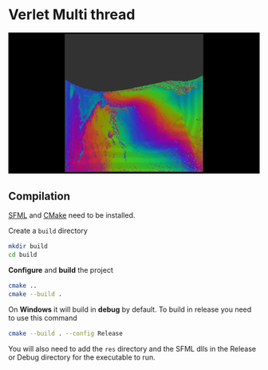 # Verlet Multi thread

![image](images/image_1.png)

## Compilation

[SFML](https://www.sfml-dev.org/) and [CMake](https://cmake.org/) need to be installed.

Create a `build` directory

```bash
mkdir build
cd build
```

**Configure** and **build** the project

```bash
cmake ..
cmake --build .
```

On **Windows** it will build in **debug** by default. To build in release you need to use this command

```bash
cmake --build . --config Release
```

You will also need to add the `res` directory and the SFML dlls in the Release or Debug directory for the executable to run.


